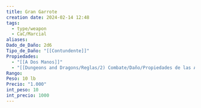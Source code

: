 ```yaml
---
title: Gran Garrote
creation date: 2024-02-14 12:48
tags:
  - type/weapon
  - CaC/Marcial
aliases: 
Dado_de_Daño: 2d6
Tipo_de_Daño: "[[Contundente]]"
Propiedades:
  - "[[A Dos Manos]]"
  - "[[Dungeons and Dragons/Reglas/2) Combate/Daño/Propiedades de las Armas/Pesada]]"
Rango: 
Peso: 10 lb
Precio: "1.000"
int_peso: 10
int_precio: 1000
---
```


